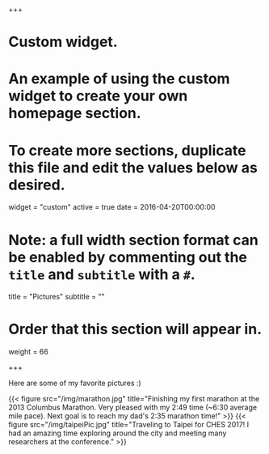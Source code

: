+++
# Custom widget.
# An example of using the custom widget to create your own homepage section.
# To create more sections, duplicate this file and edit the values below as desired.
widget = "custom"
active = true
date = 2016-04-20T00:00:00

# Note: a full width section format can be enabled by commenting out the `title` and `subtitle` with a `#`.
title = "Pictures"
subtitle = ""

# Order that this section will appear in.
weight = 66

+++

Here are some of my favorite pictures :)

{{< figure src="/img/marathon.jpg" title="Finishing my first marathon at the 2013 Columbus Marathon. Very pleased with my 2:49 time (~6:30 average mile pace). Next goal is to reach my dad's 2:35 marathon time!" >}}
{{< figure src="/img/taipeiPic.jpg" title="Traveling to Taipei for CHES 2017! I had an amazing time exploring around the city and meeting many researchers at the conference." >}}

